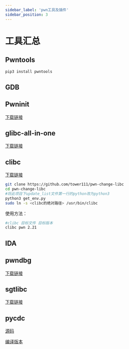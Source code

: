```yaml
---
sidebar_label: 'pwn工具及插件'
sidebar_position: 3
---
```


# 工具汇总

## Pwntools

```bash
pip3 install pwntools
```

## GDB

## Pwninit

[下载链接](https://github.com/io12/pwninit)

## glibc-all-in-one

[下载链接](https://github.com/matrix1001/glibc-all-in-one)

## clibc

[下载链接](https://github.com/tower111/pwn-change-libc)

```bash
git clone https://github.com/tower111/pwn-change-libc
cd pwn-change-libc
#将此项目下update_list文件第一行的python改为python3
python3 get_env.py
sudo ln -s <clibc的绝对路径> /usr/bin/clibc
```

使用方法：

```bash
#clibc 目标文件 目标版本
clibc pwn 2.21
```



## IDA

## pwndbg

[下载链接](https://github.com/pwndbg/pwndbg)

## sgtlibc

[下载链接](https://github.com/serfend/sgtlibc)

## pycdc

[源码](https://github.com/zrax/pycdc)

[编译版本](https://github.com/extremecoders-re/decompyle-builds)